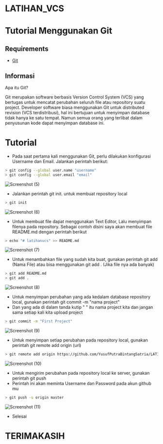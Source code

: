 # LATIHAN_VCS
# Tutorial Menggunakan Git
## Requirements
- [Git](https://git-scm.com/download)
## Informasi
Apa itu Git?
<p>
Git merupakan software berbasis Version Control System (VCS) yang bertugas untuk mencatat perubahan seluruh file atau repository suatu project. Developer software biasa menggunakan Git untuk distributed revision (VCS terdistribusi), hal ini bertujuan untuk menyimpan database tidak hanya ke satu tempat. Namun semua orang yang terlibat dalam penyusunan kode dapat menyimpan database ini.
</p>

# Tutorial
- Pada saat pertama kali menggunakan Git, perlu dilakukan konfigurasi
Username dan Email. Jalankan perintah berikut:
```bash
> git config --global user.name "username"
> git config --global user.email "email"
```
![Screenshot (5)](https://user-images.githubusercontent.com/92704969/137703537-7a7778ac-772b-4dfc-bfb2-efebc131bde6.png)
- Jalankan perintah git init. untuk membuat repository local
```bash
> git init
```
![Screenshot (6)](https://user-images.githubusercontent.com/92704969/137707052-66ca91c7-4520-4e4d-ad36-1c1d1aa4e7de.png)
- Untuk membuat file dapat menggunakan Text Editor, Lalu menyimpan
filenya pada repository. Sebagai contoh disini saya akan membuat file README.md dengan perintah berikut
```bash
> echo "# latihanvcs" >> README.md
```
![Screenshot (7)](https://user-images.githubusercontent.com/92704969/137707500-28ddfc34-e147-40b4-91cf-3bfa044dfd5f.png)
- Untuk menambahkan file yang sudah kita buat, gunakan perintah git add (Nama File) atau bisa menggunakan git add . (Jika file nya ada banyak)
```bash
> git add README.md
> git add .
```
![Screenshot (8)](https://user-images.githubusercontent.com/92704969/137707599-6b48217d-33c7-41dc-8787-a96aa51736f5.png)
- Untuk menyimpan perubahan yang ada kedalam database repository
local, gunakan perintah git commit -m "nama project"
- Dan yang ada di dalam tanda kutip " " itu nama project kita dan jangan sama setiap kali kita upload project
```bash
> git commit -m "First Project"
```
![Screenshot (9)](https://user-images.githubusercontent.com/92704969/137707716-7a70dbb3-87fd-471d-9d2e-52b4aa0f6c79.png)
- Untuk menyimpan setiap perubahan pada repository local, gunakan perintah git remote add origin (url)
```bash
> git remote add origin https://github.com/YusufPutraBintangSatria/LATIHAN_VCS.git
```
![Screenshot (10)](https://user-images.githubusercontent.com/92704969/137708010-4d608a1e-f82a-44d3-a404-dd9af1bf82b8.png)
- Untuk mengirim perubahan pada repository local ke server, gunakan perintah git push
- Perintah ini akan meminta Username dan Password pada akun github mu
```bash
> git push -u origin master
```
![Screenshot (11)](https://user-images.githubusercontent.com/92704969/137708301-4b27280e-0c20-431d-a1b3-32695b701ae7.png)
- Selesai

# TERIMAKASIH
